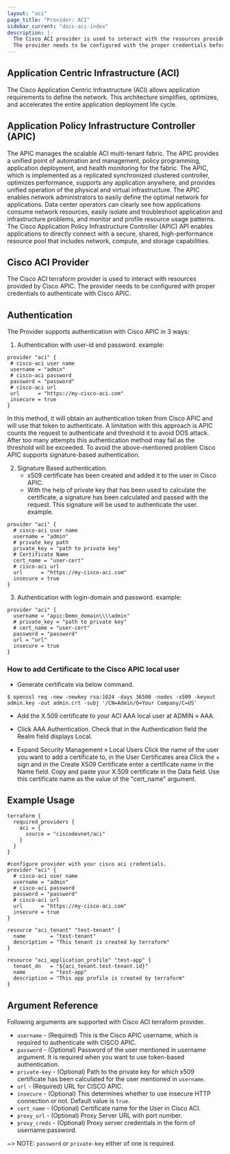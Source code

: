 ```yaml
---
layout: "aci"
page_title: "Provider: ACI"
sidebar_current: "docs-aci-index"
description: |-
  The Cisco ACI provider is used to interact with the resources provided by Cisco APIC.
  The provider needs to be configured with the proper credentials before it can be used.
---
```


Application Centric Infrastructure (ACI)
----------------------------------------

The Cisco Application Centric Infrastructure (ACI) allows application requirements to define the network. This architecture simplifies, optimizes, and accelerates the entire application deployment life cycle.

Application Policy Infrastructure Controller (APIC)
---------------------------------------------------

The APIC manages the scalable ACI multi-tenant fabric. The APIC provides a unified point of automation and management, policy programming, application deployment, and health monitoring for the fabric. The APIC, which is implemented as a replicated synchronized clustered controller, optimizes performance, supports any application anywhere, and provides unified operation of the physical and virtual infrastructure.
The APIC enables network administrators to easily define the optimal network for applications. Data center operators can clearly see how applications consume network resources, easily isolate and troubleshoot application and infrastructure problems, and monitor and profile resource usage patterns.
The Cisco Application Policy Infrastructure Controller (APIC) API enables applications to directly connect with a secure, shared, high-performance resource pool that includes network, compute, and storage capabilities.

Cisco ACI Provider
------------------

The Cisco ACI terraform provider is used to interact with resources provided by Cisco APIC. The provider needs to be configured with proper credentials to authenticate with Cisco APIC.

Authentication
--------------

The Provider supports authentication with Cisco APIC in 3 ways:

 1. Authentication with user-id and password.
 example:

 ```hcl
provider "aci" {
  # cisco-aci user name
  username = "admin"
  # cisco-aci password
  password = "password"
  # cisco-aci url
  url      = "https://my-cisco-aci.com"
  insecure = true
}
 ```

 In this method, it will obtain an authentication token from Cisco APIC and will use that token to authenticate. A limitation with this approach is APIC counts the request to authenticate and threshold it to avoid DOS attack. After too many attempts this authentication method may fail as the threshold will be exceeded.
 To avoid the above-mentioned problem Cisco APIC supports signature-based authentication.

 2. Signature Based authentication.
    * x509 certificate has been created and added it to the user in Cisco APIC.
    * With the help of private key that has been used to calculate the certificate, a signature has been calculated and passed with the request. This signature will be used to authenticate the user.
    example.

```
provider "aci" {
  # cisco-aci user name
  username = "admin"
  # private key path
  private_key = "path to private key"
  # Certificate Name
  cert_name = "user-cert"
  # cisco-aci url
  url      = "https://my-cisco-aci.com"
  insecure = true
}
```

3. Authentication with login-domain and password.
   example:

```hcl
provider "aci" {
  username = "apic:Demo_domain\\\\admin"
  # private_key = "path to private key"
  # cert_name = "user-cert"
  password = "password"
  url = "url"
  insecure = true
}
```

### How to add Certificate to the Cisco APIC local user ###

* Generate certificate via below command.

```shell
$ openssl req -new -newkey rsa:1024 -days 36500 -nodes -x509 -keyout admin.key -out admin.crt -subj '/CN=Admin/O=Your Company/C=US'
```

* Add the X.509 certificate to your ACI AAA local user at ADMIN » AAA.

* Click AAA Authentication. Check that in the Authentication field the Realm field displays Local.

* Expand Security Management » Local Users
Click the name of the user you want to add a certificate to, in the User Certificates area
Click the + sign and in the Create X509 Certificate enter a certificate name in the Name field. Copy and paste your X.509 certificate in the Data field.
Use this certificate name as the value of the "cert_name" argument.

Example Usage
-------------

```hcl
terraform {
  required_providers {
    aci = {
      source = "ciscodevnet/aci"
    }
  }
}

#configure provider with your cisco aci credentials.
provider "aci" {
  # cisco-aci user name
  username = "admin"
  # cisco-aci password
  password = "password"
  # cisco-aci url
  url      = "https://my-cisco-aci.com"
  insecure = true
}

resource "aci_tenant" "test-tenant" {
  name        = "test-tenant"
  description = "This tenant is created by terraform"
}

resource "aci_application_profile" "test-app" {
  tenant_dn   = "${aci_tenant.test-tenant.id}"
  name        = "test-app"
  description = "This app profile is created by terraform"
}
```

Argument Reference
------------------
Following arguments are supported with Cisco ACI terraform provider.

 * `username` - (Required) This is the Cisco APIC username, which is required to authenticate with CISCO APIC.
 * `password` - (Optional) Password of the user mentioned in username argument. It is required when you want to use token-based authentication.
 * `private-key` - (Optional) Path to the private key for which x509 certificate has been calculated for the user mentioned in `username`.
 * `url` - (Required) URL for CISCO APIC.
 * `insecure` - (Optional) This determines whether to use insecure HTTP connection or not. Default value is `true`.  
 * `cert_name` - (Optional) Certificate name for the User in Cisco ACI.
 * `proxy_url` - (Optional) Proxy Server URL with port number.
 * `proxy_creds` - (Optional) Proxy server credentials in the form of username:password.

~> NOTE: `password` or `private-key` either of one is required.
